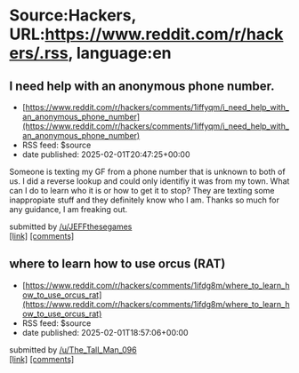 # Source:Hackers, URL:https://www.reddit.com/r/hackers/.rss, language:en

## I need help with an anonymous phone number.
 - [https://www.reddit.com/r/hackers/comments/1iffyqm/i_need_help_with_an_anonymous_phone_number](https://www.reddit.com/r/hackers/comments/1iffyqm/i_need_help_with_an_anonymous_phone_number)
 - RSS feed: $source
 - date published: 2025-02-01T20:47:25+00:00

<!-- SC_OFF --><div class="md"><p>Someone is texting my GF from a phone number that is unknown to both of us. I did a reverse lookup and could only identifiy it was from my town. What can I do to learn who it is or how to get it to stop? They are texting some inappropiate stuff and they definitely know who I am. Thanks so much for any guidance, I am freaking out. </p> </div><!-- SC_ON --> &#32; submitted by &#32; <a href="https://www.reddit.com/user/JEFFthesegames"> /u/JEFFthesegames </a> <br/> <span><a href="https://www.reddit.com/r/hackers/comments/1iffyqm/i_need_help_with_an_anonymous_phone_number/">[link]</a></span> &#32; <span><a href="https://www.reddit.com/r/hackers/comments/1iffyqm/i_need_help_with_an_anonymous_phone_number/">[comments]</a></span>

## where to learn how to use orcus (RAT)
 - [https://www.reddit.com/r/hackers/comments/1ifdg8m/where_to_learn_how_to_use_orcus_rat](https://www.reddit.com/r/hackers/comments/1ifdg8m/where_to_learn_how_to_use_orcus_rat)
 - RSS feed: $source
 - date published: 2025-02-01T18:57:06+00:00

&#32; submitted by &#32; <a href="https://www.reddit.com/user/The_Tall_Man_096"> /u/The_Tall_Man_096 </a> <br/> <span><a href="https://www.reddit.com/r/hackers/comments/1ifdg8m/where_to_learn_how_to_use_orcus_rat/">[link]</a></span> &#32; <span><a href="https://www.reddit.com/r/hackers/comments/1ifdg8m/where_to_learn_how_to_use_orcus_rat/">[comments]</a></span>

